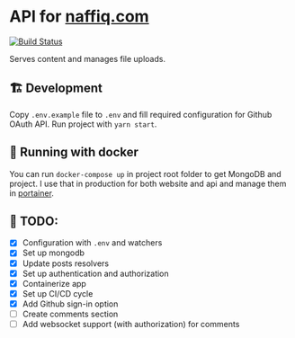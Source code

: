 # API for [naffiq.com](https://naffiq.com)

[![Build Status](https://travis-ci.org/naffiq/api-naffiq-com.svg?branch=master)](https://travis-ci.org/naffiq/api-naffiq-com)

Serves content and manages file uploads.

## 🏗 Development

Copy `.env.example` file to `.env` and fill required configuration for Github OAuth API.
Run project with `yarn start`.

## 🐋 Running with docker

You can run `docker-compose up` in project root folder to get MongoDB and project.
I use that in production for both website and api and manage them in [portainer](https://portainer.io/).

## 📝 TODO:

- [x] Configuration with `.env` and watchers
- [x] Set up mongodb
- [x] Update posts resolvers
- [x] Set up authentication and authorization
- [x] Containerize app
- [x] Set up CI/CD cycle
- [x] Add Github sign-in option
- [ ] Create comments section
- [ ] Add websocket support (with authorization) for comments
